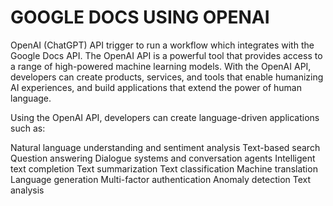 # GOOGLE DOCS USING OPENAI

OpenAI (ChatGPT) API trigger to run a workflow which integrates with the Google Docs API.
The OpenAI API is a powerful tool that provides access to a range of high-powered machine learning models. 
With the OpenAI API, developers can create products, services, and tools that enable humanizing AI experiences, and build applications that extend the power of human language.

Using the OpenAI API, developers can create language-driven applications such as:

Natural language understanding and sentiment analysis
Text-based search
Question answering
Dialogue systems and conversation agents
Intelligent text completion
Text summarization
Text classification
Machine translation
Language generation
Multi-factor authentication
Anomaly detection
Text analysis
